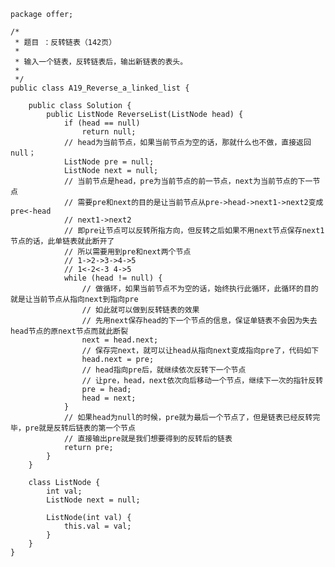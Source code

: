 	package offer;
	
	/*
	 * 题目 ：反转链表（142页）
	 * 
	 * 输入一个链表，反转链表后，输出新链表的表头。
	 * 
	 */
	public class A19_Reverse_a_linked_list {
	
		public class Solution {
			public ListNode ReverseList(ListNode head) {
				if (head == null)
					return null;
				// head为当前节点，如果当前节点为空的话，那就什么也不做，直接返回null；
				ListNode pre = null;
				ListNode next = null;
				// 当前节点是head，pre为当前节点的前一节点，next为当前节点的下一节点
				// 需要pre和next的目的是让当前节点从pre->head->next1->next2变成pre<-head
				// next1->next2
				// 即pre让节点可以反转所指方向，但反转之后如果不用next节点保存next1节点的话，此单链表就此断开了
				// 所以需要用到pre和next两个节点
				// 1->2->3->4->5
				// 1<-2<-3 4->5
				while (head != null) {
					// 做循环，如果当前节点不为空的话，始终执行此循环，此循环的目的就是让当前节点从指向next到指向pre
					// 如此就可以做到反转链表的效果
					// 先用next保存head的下一个节点的信息，保证单链表不会因为失去head节点的原next节点而就此断裂
					next = head.next;
					// 保存完next，就可以让head从指向next变成指向pre了，代码如下
					head.next = pre;
					// head指向pre后，就继续依次反转下一个节点
					// 让pre，head，next依次向后移动一个节点，继续下一次的指针反转
					pre = head;
					head = next;
				}
				// 如果head为null的时候，pre就为最后一个节点了，但是链表已经反转完毕，pre就是反转后链表的第一个节点
				// 直接输出pre就是我们想要得到的反转后的链表
				return pre;
			}
		}
	
		class ListNode {
			int val;
			ListNode next = null;
	
			ListNode(int val) {
				this.val = val;
			}
		}
	}

